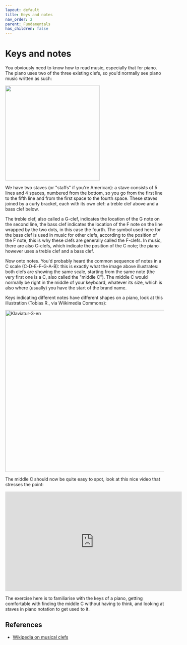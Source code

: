 ```yaml
---
layout: default
title: Keys and notes
nav_order: 2
parent: Fundamentals
has_children: false
---
```


# Keys and notes

You obviously need to know how to read music, especially that for piano. The piano uses two of the three existing clefs, so you'd normally see piano music written as such:

<img src="{{site.url}}{{site.images_folder}}/fundamentals/two_clefs.png" width="300">

We have two staves (or "staffs" if you're American): a stave consists of 5 lines and 4 spaces, numbered from the bottom, so you go from the first line to the fifth line and from the first space to the fourth space. These staves joined by a curly bracket, each with its own clef: a treble clef above and a bass clef below.

The treble clef, also called a G-clef, indicates the location of the G note on the second line, the bass clef indicates the location of the F note on the line wrapped by the two dots, in this case the fourth. The symbol used here for the bass clef is used in music for other clefs, according to the position of the F note, this is why these clefs are generally called the F-clefs. In music, there are also C-clefs, which indicate the position of the C note; the piano however uses a treble clef and a bass clef.

Now onto notes. You'd probably heard the common sequence of notes in a C scale (C-D-E-F-G-A-B): this is exactly what the image above illustrates: both clefs are showing the same scale, starting from the same note (the very first one is a C, also called the "middle C"). The middle C would normally be right in the middle of your keyboard, whatever its size, which is also where (usually) you have the start of the brand name.

Keys indicating different notes have different shapes on a piano, look at this illustration (Tobias R., via Wiikimedia Commons):

<a title="Tobias R. – Metoc, CC BY-SA 2.5 &lt;https://creativecommons.org/licenses/by-sa/2.5&gt;, via Wikimedia Commons" href="https://commons.wikimedia.org/wiki/File:Klaviatur-3-en.svg"><img width="512" alt="Klaviatur-3-en" src="https://upload.wikimedia.org/wikipedia/commons/thumb/c/c0/Klaviatur-3-en.svg/512px-Klaviatur-3-en.svg.png"></a>

The middle C should now be quite easy to spot, look at this nice video that stresses the point:

<iframe width="560" height="315" src="https://www.youtube.com/embed/ACJjSRqveqM" frameborder="0" allow="accelerometer; autoplay; clipboard-write; encrypted-media; gyroscope; picture-in-picture" allowfullscreen></iframe>

The exercise here is to familiarise with the keys of a piano, getting comfortable with finding the middle C without having to think, and looking at staves in piano notation to get used to it.

## References
* [Wikipedia on musical clefs](https://en.wikipedia.org/wiki/Clef)
